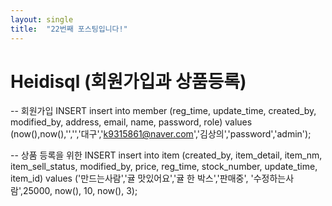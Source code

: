 ```yaml
---
layout: single
title:  "22번째 포스팅입니다!"
---
```

# Heidisql (회원가입과 상품등록)

-- 회원가입 INSERT
insert into member
(reg_time, update_time, created_by, modified_by, 
 address, email, name, password, role)
values
(now(),now(),'','','대구','k9315861@naver.com','김상의','password','admin');

-- 상품 등록을 위한 INSERT
insert 
into
    item
    (created_by, item_detail, item_nm, item_sell_status, 
    modified_by, price, reg_time, stock_number, update_time, item_id) 
values
    ('만드는사람','귤 맛있어요','귤 한 박스','판매중',
    '수정하는사람',25000, now(), 10, now(), 3);
